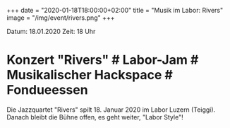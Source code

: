 +++
date = "2020-01-18T18:00:00+02:00"
title = "Musik im Labor: Rivers"
image = "/img/event/rivers.png"
+++

Datum: 18.01.2020
Zeit: 18 Uhr

 # Konzert "Rivers" # Labor-Jam # Musikalischer Hackspace # Fondueessen #

Die Jazzquartet "Rivers" spilt 18. Januar 2020 im Labor Luzern (Teiggi). Danach bleibt die Bühne offen, es geht weiter, "Labor Style"!

<!--more-->

